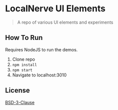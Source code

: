 # LocalNerve UI Elements

> A repo of various UI elements and experiments

## How To Run
Requires NodeJS to run the demos.
1. Clone repo
2. `npm install`
3. `npm start`
4. Navigate to localhost:3010

## License
[BSD-3-Clause](LICENSE.md)
